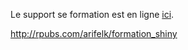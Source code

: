 Le support se formation est en ligne <a href="http://rpubs.com/arifelk/formation_shiny">ici</a>.

http://rpubs.com/arifelk/formation_shiny